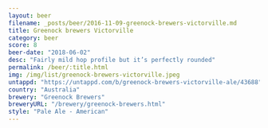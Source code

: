```yaml
---
layout: beer
filename: _posts/beer/2016-11-09-greenock-brewers-victorville.md
title: Greenock brewers Victorville
category: beer
score: 8
beer-date: "2018-06-02"
desc: "Fairly mild hop profile but it’s perfectly rounded"
permalink: /beer/:title.html
img: /img/list/greenock-brewers-victorville.jpeg
untappd: "https://untappd.com/b/greenock-brewers-victorville-ale/43688"
country: "Australia"
brewery: "Greenock Brewers"
breweryURL: "/brewery/greenock-brewers.html"
style: "Pale Ale - American"
---
```

